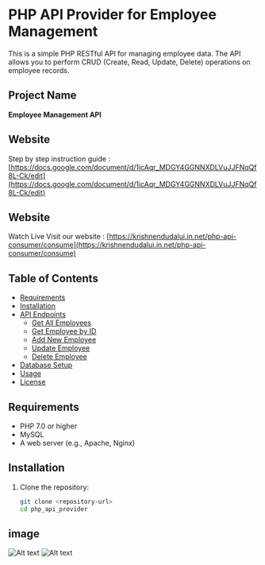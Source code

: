 # PHP API Provider for Employee Management

This is a simple PHP RESTful API for managing employee data. The API allows you to perform CRUD (Create, Read, Update, Delete) operations on employee records.

## Project Name
**Employee Management API**

## Website
Step by step instruction guide : [https://docs.google.com/document/d/1icAqr_MDGY4GGNNXDLVuJJFNqQf8L-Ck/edit](https://docs.google.com/document/d/1icAqr_MDGY4GGNNXDLVuJJFNqQf8L-Ck/edit)

## Website
Watch Live Visit our website : [https://krishnendudalui.in.net/php-api-consumer/consume](https://krishnendudalui.in.net/php-api-consumer/consume)

## Table of Contents
- [Requirements](#requirements)
- [Installation](#installation)
- [API Endpoints](#api-endpoints)
  - [Get All Employees](#get-all-employees)
  - [Get Employee by ID](#get-employee-by-id)
  - [Add New Employee](#add-new-employee)
  - [Update Employee](#update-employee)
  - [Delete Employee](#delete-employee)
- [Database Setup](#database-setup)
- [Usage](#usage)
- [License](#license)

## Requirements
- PHP 7.0 or higher
- MySQL
- A web server (e.g., Apache, Nginx)

## Installation
1. Clone the repository:
   ```bash
   git clone <repository-url>
   cd php_api_provider
   

## image 
![Alt text](image.png)
![Alt text](image.png)

